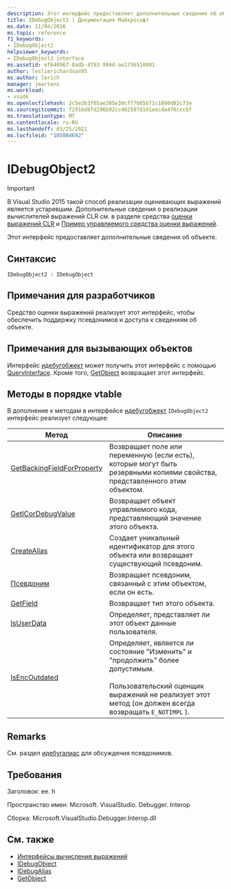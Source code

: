 ```yaml
---
description: Этот интерфейс предоставляет дополнительные сведения об объекте.
title: IDebugObject2 | Документация Майкрософт
ms.date: 11/04/2016
ms.topic: reference
f1_keywords:
- IDebugObject2
helpviewer_keywords:
- IDebugObject2 interface
ms.assetid: ef640967-8adb-4793-994d-ae1736510891
author: leslierichardson95
ms.author: lerich
manager: jmartens
ms.workload:
- vssdk
ms.openlocfilehash: 2c5e3b3f05ae205e30cff7085b71c1690d02c73e
ms.sourcegitcommit: f2916d8fd296b92cc402597d1d1eecda4f6cccbf
ms.translationtype: MT
ms.contentlocale: ru-RU
ms.lasthandoff: 03/25/2021
ms.locfileid: "105084692"
---
```

# <a name="idebugobject2"></a>IDebugObject2
> [!IMPORTANT]
> В Visual Studio 2015 такой способ реализации оценивающих выражений является устаревшим. Дополнительные сведения о реализации вычислителей выражений CLR см. в разделе средства [оценки выражений CLR](https://github.com/Microsoft/ConcordExtensibilitySamples/wiki/CLR-Expression-Evaluators) и [Пример управляемого средства оценки выражений](https://github.com/Microsoft/ConcordExtensibilitySamples/wiki/Managed-Expression-Evaluator-Sample).

 Этот интерфейс предоставляет дополнительные сведения об объекте.

## <a name="syntax"></a>Синтаксис

```
IDebugObject2 : IDebugObject
```

## <a name="notes-for-implementers"></a>Примечания для разработчиков
 Средство оценки выражений реализует этот интерфейс, чтобы обеспечить поддержку псевдонимов и доступа к сведениям об объекте.

## <a name="notes-for-callers"></a>Примечания для вызывающих объектов
 Интерфейс [идебугобжект](../../../extensibility/debugger/reference/idebugobject.md) может получить этот интерфейс с помощью [QueryInterface](/cpp/atl/queryinterface). Кроме того, [GetObject](../../../extensibility/debugger/reference/idebugalias-getobject.md) возвращает этот интерфейс.

## <a name="methods-in-vtable-order"></a>Методы в порядке vtable
 В дополнение к методам в интерфейсе [идебугобжект](../../../extensibility/debugger/reference/idebugobject.md) `IDebugObject2` интерфейс реализует следующее:

|Метод|Описание|
|------------|-----------------|
|[GetBackingFieldForProperty](../../../extensibility/debugger/reference/idebugobject2-getbackingfieldforproperty.md)|Возвращает поле или переменную (если есть), которые могут быть резервными копиями свойства, представленного этим объектом.|
|[GetICorDebugValue](../../../extensibility/debugger/reference/idebugobject2-geticordebugvalue.md)|Возвращает объект управляемого кода, представляющий значение этого объекта.|
|[CreateAlias](../../../extensibility/debugger/reference/idebugobject2-createalias.md)|Создает уникальный идентификатор для этого объекта или возвращает существующий псевдоним.|
|[Псевдоним](../../../extensibility/debugger/reference/idebugobject2-getalias.md)|Возвращает псевдоним, связанный с этим объектом, если он есть.|
|[GetField](../../../extensibility/debugger/reference/idebugobject2-getfield.md)|Возвращает тип этого объекта.|
|[IsUserData](../../../extensibility/debugger/reference/idebugobject2-isuserdata.md)|Определяет, представляет ли этот объект данные пользователя.|
|[IsEncOutdated](../../../extensibility/debugger/reference/idebugobject2-isencoutdated.md)|Определяет, является ли состояние "Изменить" и "продолжить" более допустимым.<br /><br /> Пользовательский оценщик выражений не реализует этот метод (он должен всегда возвращать `E_NOTIMPL` ).|

## <a name="remarks"></a>Remarks
 См. раздел [идебугалиас](../../../extensibility/debugger/reference/idebugalias.md) для обсуждения псевдонимов.

## <a name="requirements"></a>Требования
 Заголовок: ee. h

 Пространство имен: Microsoft. VisualStudio. Debugger. Interop

 Сборка: Microsoft.VisualStudio.Debugger.Interop.dll

## <a name="see-also"></a>См. также
- [Интерфейсы вычисления выражений](../../../extensibility/debugger/reference/expression-evaluation-interfaces.md)
- [IDebugObject](../../../extensibility/debugger/reference/idebugobject.md)
- [IDebugAlias](../../../extensibility/debugger/reference/idebugalias.md)
- [GetObject](../../../extensibility/debugger/reference/idebugalias-getobject.md)
